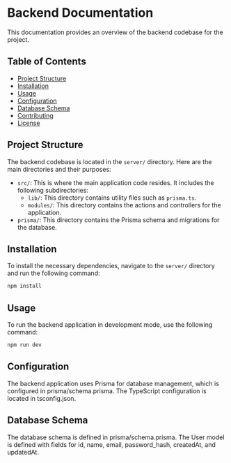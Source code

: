 # Backend Documentation

This documentation provides an overview of the backend codebase for the project.

## Table of Contents

- [Project Structure](#project-structure)
- [Installation](#installation)
- [Usage](#usage)
- [Configuration](#configuration)
- [Database Schema](#database-schema)
- [Contributing](#contributing)
- [License](#license)

## Project Structure

The backend codebase is located in the `server/` directory. Here are the main directories and their purposes:

- `src/`: This is where the main application code resides. It includes the following subdirectories:
  - `lib/`: This directory contains utility files such as `prisma.ts`.
  - `modules/`: This directory contains the actions and controllers for the application.
- `prisma/`: This directory contains the Prisma schema and migrations for the database.

## Installation

To install the necessary dependencies, navigate to the `server/` directory and run the following command:

```sh
npm install
```

## Usage

To run the backend application in development mode, use the following command:

```sh
npm run dev
```

## Configuration

The backend application uses Prisma for database management, which is configured in prisma/schema.prisma. The TypeScript configuration is located in tsconfig.json.

## Database Schema

The database schema is defined in prisma/schema.prisma. The User model is defined with fields for id, name, email, password_hash, createdAt, and updatedAt.
